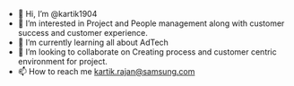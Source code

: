 - 👋 Hi, I’m @kartik1904
- 👀 I’m interested in Project and People management along with customer success and customer experience. 
- 🌱 I’m currently learning all about AdTech
- 💞️ I’m looking to collaborate on Creating process and customer centric environment for project. 
- 📫 How to reach me kartik.rajan@samsung.com

<!---
kartik1904/kartik1904 is a ✨ special ✨ repository because its `README.md` (this file) appears on your GitHub profile.
You can click the Preview link to take a look at your changes.
--->
